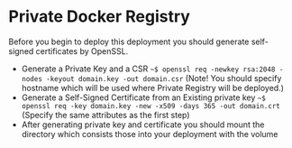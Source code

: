 # Private Docker Registry

Before you begin to deploy this deployment you should generate self-signed certificates by OpenSSL.

* Generate a Private Key and a CSR `~$ openssl req -newkey rsa:2048 -nodes -keyout domain.key -out domain.csr` (Note! You should specify hostname which will be used where Private Registry will be deployed.)
* Generate a Self-Signed Certificate from an Existing private key `~$ openssl req -key domain.key -new -x509 -days 365 -out domain.crt` (Specify the same attributes as the first step)
* After generating private key and certificate you should mount the directory which consists those into your deployment with the volume
